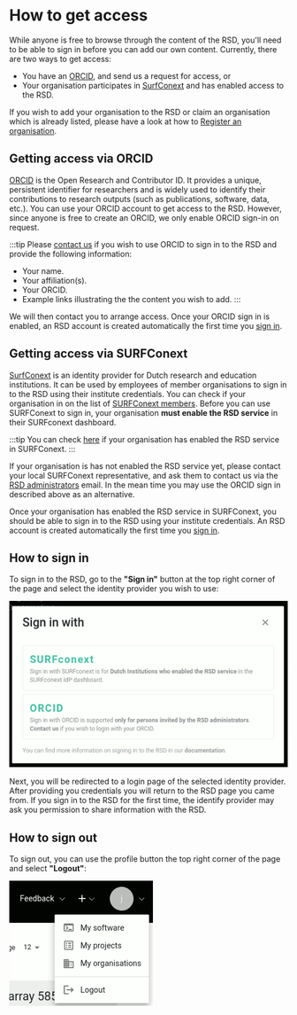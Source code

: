 # How to get access

While anyone is free to browse through the content of the RSD, you'll need to be able to sign in before you can add our own content.
Currently, there are two ways to get access:

* You have an [ORCID](https://orcid.org/), and send us a request for access, or
* Your organisation participates in [SurfConext](https://www.surf.nl/en/surfconext-global-access-with-1-set-of-credentials) and has enabled access to the RSD.

If you wish to add your organisation to the RSD or claim an organisation which is already listed, please have a look at how to [Register an organisation](/users/register-organisation).

## Getting access via ORCID

[ORCID](https://orcid.org/) is the Open Research and Contributor ID. It provides a unique, persistent identifier for researchers and is widely used to identify their
contributions to research outputs (such as publications, software, data, etc.). You can use your ORCID account to get access to the RSD. However, since anyone is free
to create an ORCID, we only enable ORCID sign-in on request.

:::tip
Please [contact us](mailto:rsd@esciencecenter.nl) if you wish to use ORCID to sign in to the RSD and provide the following information:

* Your name.
* Your affiliation(s).
* Your ORCID.
* Example links illustrating the the content you wish to add.
:::

We will then contact you to arrange access. Once your ORCID sign in is enabled, an RSD account is created automatically the first time you [sign in](/users/getting-access/#how-to-sign-in).

## Getting access via SURFConext

[SurfConext](https://www.surf.nl/en/surfconext-global-access-with-1-set-of-credentials) is an identity provider for Dutch research and education institutions. It can be used by
employees of member organisations to sign in to the RSD using their institute credentials. You can check if your organisation in on the list of [SURFConext
members](https://support.surfconext.nl/stats/idplist.html). Before you can use SURFConext to sign in, your organisation __must enable the RSD service__ in their SURFconext
dashboard.

:::tip
You can check [here](https://dashboard.surfconext.nl/apps/9514/oidc10_rp/about) if your organisation has enabled the RSD service in SURFConext.
:::

If your organisation is has not enabled the RSD service yet, please contact your local SURFConext representative, and ask them to contact us via the
[RSD administrators](mailto:rsd@esciencecenter.nl) email. In the mean time you may use the ORCID sign in described above as an alternative.

Once your organisation has enabled the RSD service in SURFConext, you should be able to sign in to the RSD using your institute credentials. An RSD account is created automatically
the first time you [sign in](/users/getting-access/#how-to-sign-in).

## How to sign in

To sign in to the RSD, go to the __"Sign in"__ button at the top right corner of the page and select the identity provider you wish to use:

![image](img/idp-selection.gif)

Next, you will be redirected to a login page of the selected identity provider. After providing you credentials you will return to the RSD
page you came from. If you sign in to the RSD for the first time, the identify provider may ask you permission to share
information with the RSD.

## How to sign out

To sign out, you can use the profile button the top right corner of the page and select __"Logout"__:

![image](img/my-software.gif)

